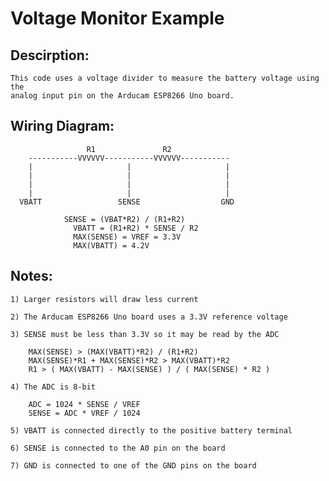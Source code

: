 # Voltage Monitor Example

## Descirption:

	This code uses a voltage divider to measure the battery voltage using the 
	analog input pin on the Arducam ESP8266 Uno board.

## Wiring Diagram:
	
			         R1               R2
		-----------VVVVVV-----------VVVVVV-----------
		|                     |                     |
		|                     |                     |
		|                     |                     |
		|                     |                     |
	  VBATT                 SENSE                  GND

			    SENSE = (VBAT*R2) / (R1+R2)
				  VBATT = (R1+R2) * SENSE / R2
				  MAX(SENSE) = VREF = 3.3V
				  MAX(VBATT) = 4.2V
			
## Notes:

	1) Larger resistors will draw less current

	2) The Arducam ESP8266 Uno board uses a 3.3V reference voltage

	3) SENSE must be less than 3.3V so it may be read by the ADC

		MAX(SENSE) > (MAX(VBATT)*R2) / (R1+R2)
		MAX(SENSE)*R1 + MAX(SENSE)*R2 > MAX(VBATT)*R2
		R1 > ( MAX(VBATT) - MAX(SENSE) ) / ( MAX(SENSE) * R2 )
	
	4) The ADC is 8-bit 
	
		ADC = 1024 * SENSE / VREF
		SENSE = ADC * VREF / 1024

	5) VBATT is connected directly to the positive battery terminal

	6) SENSE is connected to the A0 pin on the board

	7) GND is connected to one of the GND pins on the board
